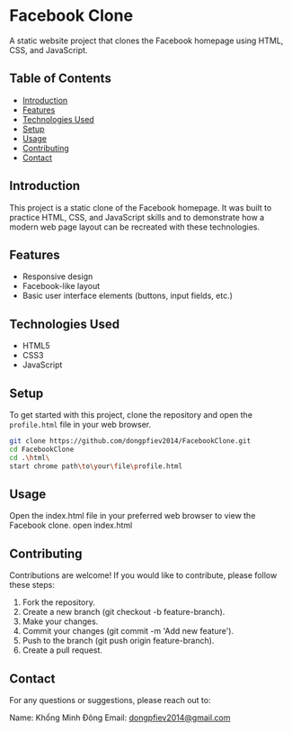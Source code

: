 # Facebook Clone

A static website project that clones the Facebook homepage using HTML, CSS, and JavaScript.

## Table of Contents

- [Introduction](#introduction)
- [Features](#features)
- [Technologies Used](#technologies-used)
- [Setup](#setup)
- [Usage](#usage)
- [Contributing](#contributing)
- [Contact](#contact)

## Introduction

This project is a static clone of the Facebook homepage. It was built to practice HTML, CSS, and JavaScript skills and to demonstrate how a modern web page layout can be recreated with these technologies.

## Features

- Responsive design
- Facebook-like layout
- Basic user interface elements (buttons, input fields, etc.)

## Technologies Used

- HTML5
- CSS3
- JavaScript

## Setup

To get started with this project, clone the repository and open the `profile.html` file in your web browser.

```sh
git clone https://github.com/dongpfiev2014/FacebookClone.git
cd FacebookClone
cd .\html\
start chrome path\to\your\file\profile.html
```

## Usage

Open the index.html file in your preferred web browser to view the Facebook clone.
open index.html

## Contributing

Contributions are welcome! If you would like to contribute, please follow these steps:

1. Fork the repository.
2. Create a new branch (git checkout -b feature-branch).
3. Make your changes.
4. Commit your changes (git commit -m 'Add new feature').
5. Push to the branch (git push origin feature-branch).
6. Create a pull request.

## Contact

For any questions or suggestions, please reach out to:

Name: Khổng Minh Đông
Email: dongpfiev2014@gmail.com
